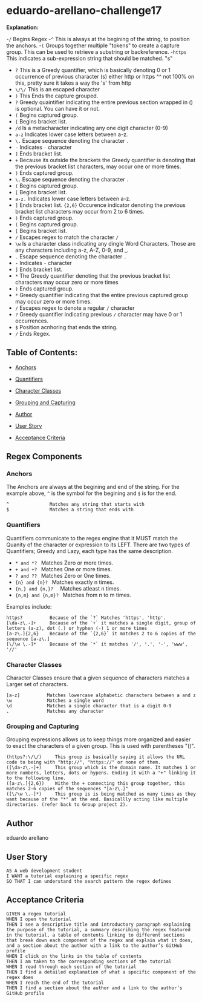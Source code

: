 # eduardo-arellano-challenge17


**Explanation:**

-`/` Begins Regex
-`^` This is always at the begining of the string, to position the anchors.
-`(` Groups together multiple "tokens" to create a capture group. This can be used to retrieve a substring or backreference.
-`https` This indicates a sub-expression string that should be matched. "s"
- `?` This is a Greedy quantifier, which is basically denoting 0 or 1 occurrence of previous character (s) either http or https
^^ not 100% on this, pretty sure it takes a way the 's' from http
- `\/\/` This is an escaped character 
- `)` This Ends the capture grouped.
- `?` Greedy quaintifier indicating the entire previous section wrapped in () is optional. You can have it or not.
- `(` Begins captured group.
- `[` Begins bracket list.
- `/d` Is a metacharacter indicating any one digit character (0-9)
- `a-z` Indicates lower case letters between a-z.
- `\.` Escape sequence denoting the character `.`
- `-` Indicates `-` character
- `]` Ends bracket list.
- `+` Because its outside the brackets the Greedy quantifier is denoting that the previous bracket list characters, may occur one or more times.
- `)` Ends captured group.
- `\.` Escape sequence denoting the character `.`
- `(` Begins captured group.
- `[` Begins bracket list.
- `a-z.` Indicates lower case letters between a-z.
- `]` Ends bracket list.
`{2,6}` Occurence indicator denoting the previous bracket list characters may occur from 2 to 6 times.
- `)` Ends captured group.
- `(` Begins captured group.
- `[` Begins bracket list.
- `/` Escapes regex to match the character `/`
- `\w` Is a character class indicating any dingle Word Characters. Those are any characters including a-z, A-Z, 0-9, and _.
- `.` Escape sequence denoting the character `.`
- `-` Indicates `-` character
- `]` Ends bracket list.
- `*` The Greedy quantifier denoting that the previous bracket list characters may occur zero or more times
- `)` Ends captured group.
- `*` Greedy quantifier indicating that the entire previous captured group may occur zero or more times.
- `/` Escapes regex to denote a regular `/` character
- `?` Greedy quantifier indicating previous `/` character may have 0 or 1 occurrences.
- `$` Position acnhoring that ends the string.
- `/` Ends Regex.


## Table of Contents:

- [Anchors](#Anchors)
- [Quantifiers](#Quantifiers)
- [Character Classes](#Character-Classes)
- [Grouping and Capturing](#Grouping-and-Capturing)

- [Author](#Author)
- [User Story](#User-Story)
- [Acceptance Criteria](#Acceptance-Criteria)


## Regex Components

### Anchors

The Anchors are always at the begining and end of the string. For the example above, `^` is the symbol for the begining and `$` is for the end.

```text
^               Matches any string that starts with
$               Matches a string that ends with 
```


### Quantifiers

Quantifiers communicate to the regex engine that it MUST match the Quanity of the character or expression to its LEFT. 
There are two types of Quantifiers; Greedy and Lazy, each type has the same description.
- `* and *? `           Matches Zero or more times. 
- `+ and +? `           Matches One or more times.
- `? and ?? `           Matches Zero or One times.
- `{n} and {n}? `       Matches exactly n times.
- `{n,} and {n,}?  `    Matches atleast n times.
- `{n,m} and {n,m}? `   Matches from n to m times.

Examples include:

```text
https?          Because of the `?` Matches 'https', 'http'. 
[\da-z\.-]+     Because of the `+` it matches a single digit, group of letters (a-z), dot (.) or hyphen (-) 1 or more times
[a-z\.]{2,6}    Because of the `{2,6}` it matches 2 to 6 copies of the sequence [a-z\.]
[\/\w \.-]*     Because of the `*` it matches '/', '.', '-', 'www', '//'
```

### Character Classes

Character Classes ensure that a given sequence of characters matches a Larger set of characters. 


```text
[a-z]          Matches lowercase alphabetic characters between a and z
\w             Matches a single word
\d             Matches a single character that is a digit 0-9
.              Matches any character
```

### Grouping and Capturing

Grouping expressions allows us to keep things more organized and easier to exact the characters of a given group. This is used with parentheses "()".

```text
(https?:\/\/)     This group is basically saying it allows the URL code to being with "http://", "https://" or none of them.
([\da-z\.-]+)     This group which is the domain name. It matches 1 or more numbers, letters, dots or hypens. Ending it with a "+" linking it to the following line.
([a-z\.]{2,6})    Withe the + connecting this group together, this matches 2-6 copies of the sequences "[a-z\.]"
([\/\w \.-]*)     This group is is being matched as many times as they want because of the "*" at the end. Basicallly acting like multiple directories. (refer back to Group project 2).

```


## Author

eduardo arellano
## User Story

```text
AS A web development student
I WANT a tutorial explaining a specific regex
SO THAT I can understand the search pattern the regex defines
```

## Acceptance Criteria

```text
GIVEN a regex tutorial
WHEN I open the tutorial
THEN I see a descriptive title and introductory paragraph explaining the purpose of the tutorial, a summary describing the regex featured in the tutorial, a table of contents linking to different sections that break down each component of the regex and explain what it does, and a section about the author with a link to the author’s GitHub profile
WHEN I click on the links in the table of contents
THEN I am taken to the corresponding sections of the tutorial
WHEN I read through each section of the tutorial
THEN I find a detailed explanation of what a specific component of the regex does
WHEN I reach the end of the tutorial
THEN I find a section about the author and a link to the author’s GitHub profile
```
